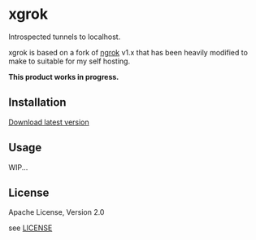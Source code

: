 # xgrok

Introspected tunnels to localhost.

xgrok is based on a fork of [ngrok](https://github.com/inconshreveable/ngrok) v1.x that has been heavily modified to make to suitable for my self hosting.

**This product works in progress.**

## Installation

[Download latest version](https://github.com/kohkimakimoto/essh/releases/latest)

## Usage

WIP...

## License

Apache License, Version 2.0

see [LICENSE](LICENSE)
